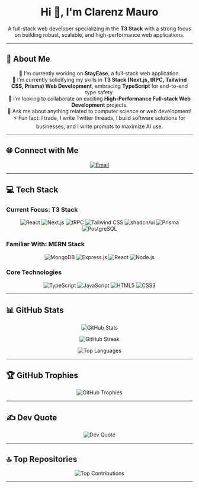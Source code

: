 <h1 align="center">Hi 👋, I'm Clarenz Mauro</h1>
<p align="center">
  A full-stack web developer specializing in the <b>T3 Stack</b> with a strong focus on building robust, scalable, and high-performance web applications.
</p>

---

## 🚀 About Me

<p align="center">
  🔭 I’m currently working on <b>StayEase</b>, a full-stack web application.
  <br>
  🌱 I’m currently solidifying my skills in <b>T3 Stack (Next.js, tRPC, Tailwind CSS, Prisma) Web Development</b>, embracing <b>TypeScript</b> for end-to-end type safety.
  <br>
  👯 I’m looking to collaborate on exciting <b>High-Performance Full-stack Web Development</b> projects.
  <br>
  💬 Ask me about anything related to computer science or web development!
  <br>
  ⚡ Fun fact: I trade, I write Twitter threads, I build software solutions for businesses, and I write prompts to maximize AI use.
</p>

---

## 🌐 Connect with Me

<p align="center">
  <a href="mailto:m27oflegend@gmail.com">
    <img src="https://img.shields.io/badge/Gmail-D14836?style=for-the-badge&logo=gmail&logoColor=white" alt="Email" />
  </a>
</p>

---

## 💻 Tech Stack

### Current Focus: T3 Stack

<p align="center">
  <img src="https://img.shields.io/badge/React-61DAFB?style=for-the-badge&logo=react&logoColor=black" alt="React"/>
  <img src="https://img.shields.io/badge/Next.js-000000?style=for-the-badge&logo=next.js&logoColor=white" alt="Next.js"/>
  <img src="https://img.shields.io/badge/tRPC-2596be?style=for-the-badge&logo=trpc&logoColor=white" alt="tRPC"/>
  <img src="https://img.shields.io/badge/Tailwind_CSS-06B6D4?style=for-the-badge&logo=tailwindcss&logoColor=white" alt="Tailwind CSS"/>
  <img src="https://img.shields.io/badge/shadcn%2Fui-000000?style=for-the-badge&logo=shadcn%2Fui&logoColor=white" alt="shadcn/ui"/>
  <img src="https://img.shields.io/badge/Prisma-2D3748?style=for-the-badge&logo=prisma&logoColor=white" alt="Prisma"/>
  <img src="https://img.shields.io/badge/PostgreSQL-316192?style=for-the-badge&logo=postgresql&logoColor=white" alt="PostgreSQL"/>
</p>

### Familiar With: MERN Stack

<p align="center">
  <img src="https://img.shields.io/badge/MongoDB-47A248?style=for-the-badge&logo=mongodb&logoColor=white" alt="MongoDB"/>
  <img src="https://img.shields.io/badge/Express.js-000000?style=for-the-badge&logo=express&logoColor=white" alt="Express.js"/>
  <img src="https://img.shields.io/badge/React-61DAFB?style=for-the-badge&logo=react&logoColor=black" alt="React"/>
  <img src="https://img.shields.io/badge/Node.js-339933?style=for-the-badge&logo=node.js&logoColor=white" alt="Node.js"/>
</p>

### Core Technologies

<p align="center">
  <img src="https://img.shields.io/badge/TypeScript-3178C6?style=for-the-badge&logo=typescript&logoColor=white" alt="TypeScript"/>
  <img src="https://img.shields.io/badge/JavaScript-F7DF1E?style=for-the-badge&logo=javascript&logoColor=black" alt="JavaScript"/>
  <img src="https://img.shields.io/badge/HTML5-E34F26?style=for-the-badge&logo=html5&logoColor=white" alt="HTML5"/>
  <img src="https://img.shields.io/badge/CSS3-1572B6?style=for-the-badge&logo=css3&logoColor=white" alt="CSS3"/>
</p>

---

## 📊 GitHub Stats

<p align="center">
  <img src="https://github-readme-stats.vercel.app/api?username=clarenzmauro&theme=github_dark&show_icons=true&hide_border=false" alt="GitHub Stats"/>
</p>

<p align="center">
  <img src="https://streak-stats.demolab.com?user=clarenzmauro&theme=highcontrast" alt="GitHub Streak"/>
</p>

<p align="center">
  <img src="https://github-readme-stats.vercel.app/api/top-langs/?username=clarenzmauro&layout=compact&theme=github_dark&hide_border=false" alt="Top Languages"/>
</p>

---

## 🏆 GitHub Trophies

<p align="center">
  <img src="https://github-profile-trophy.vercel.app/?username=clarenzmauro&theme=radical&no-frame=false&no-bg=true&margin-w=10" alt="GitHub Trophies"/>
</p>

---

## ✍️ Dev Quote

<p align="center">
  <img src="https://quotes-github-readme.vercel.app/api?type=vertical&theme=radical&border=true&quote=build%20fast%2C%20iterate%20faster" alt="Dev Quote"/>
</p>

---

## 🔝 Top Repositories

<p align="center">
  <img src="https://github-contributor-stats.vercel.app/api?username=clarenzmauro&limit=5&theme=dark&combine_all_yearly_contributions=true" alt="Top Contributions"/>
</p>

---
